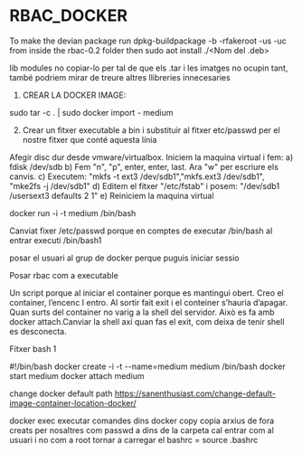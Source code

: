 # RBAC_DOCKER
To make the devian package run 
dpkg-buildpackage -b -rfakeroot -us -uc
from inside the rbac-0.2 folder
then sudo aot install ./<Nom del .deb>

lib modules no copiar-lo per tal de que els .tar i les imatges no ocupin tant, també podriem mirar de treure altres llibreries innecesaries

1. CREAR LA DOCKER IMAGE: 

sudo tar -c . | sudo docker import - medium

2. Crear un fitxer executable a bin i substituir al fitxer etc/passwd per el nostre fitxer que conté aquesta línia



Afegir disc dur desde vmware/virtualbox. Iniciem la maquina virtual i fem: a) fdisk /dev/sdb b) Fem "n", "p", enter, enter, last. Ara "w" per escriure els canvis. c) Executem: "mkfs -t ext3 /dev/sdb1","mkfs.ext3 /dev/sdb1", "mke2fs -j /dev/sdb1" d) Editem el fitxer "/etc/fstab" i posem: "/dev/sdb1 /usersext3 defaults 2 1" e) Reiniciem la maquina virtual 








docker run -i -t medium /bin/bash

Canviat fixer /etc/passwd porque en comptes de executar /bin/bash al entrar executi /bin/bash1 

posar el usuari al grup de docker perque puguis iniciar sessio


Posar rbac com a executable



Un script porque al iniciar el container porque es mantingui obert. Creo el container, l’encenc I entro. Al sortir fait exit i el conteiner s’hauria d’apagar. Quan surts del container no varig a la shell del servidor. Això es fa amb docker attach.Canviar la shell axí quan fas el exit, com deixa de tenir shell es desconecta.


Fitxer bash 1

#!/bin/bash
docker create -i -t  --name=medium medium /bin/bash
docker start medium
docker attach medium


change docker default path https://sanenthusiast.com/change-default-image-container-location-docker/



docker exec executar comandes dins
docker copy copia arxius de fora creats per nosaltres com passwd a dins de la carpeta
cal entrar com al usuari i no com a root
tornar a carregar el bashrc = source .bashrc
